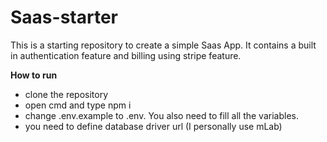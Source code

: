 # Saas-starter
This is a starting repository to create a simple Saas App. It contains a built in authentication feature and billing using stripe feature.

**How to run**
- clone the repository
- open cmd and type npm i
- change .env.example to .env. You also need to fill all the variables.
- you need to define database driver url (I personally use mLab)